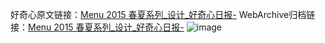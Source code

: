 好奇心原文链接：[Menu 2015 春夏系列_设计_好奇心日报-](https://www.qdaily.com/articles/5613.html)
WebArchive归档链接：[Menu 2015 春夏系列_设计_好奇心日报-](http://web.archive.org/web/20190623165132/https://www.qdaily.com/articles/5613.html)
![image](http://ww3.sinaimg.cn/large/007d5XDply1g3w8tml916j30u034enfs)